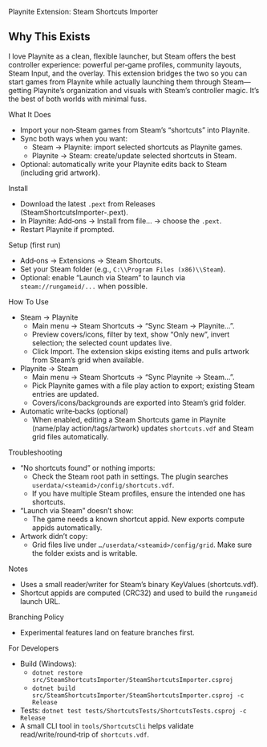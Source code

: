 Playnite Extension: Steam Shortcuts Importer

## Why This Exists

I love Playnite as a clean, flexible launcher, but Steam offers the best controller experience: powerful per‑game profiles, community layouts, Steam Input, and the overlay. This extension bridges the two so you can start games from Playnite while actually launching them through Steam—getting Playnite’s organization and visuals with Steam’s controller magic. It’s the best of both worlds with minimal fuss.

What It Does
- Import your non‑Steam games from Steam’s “shortcuts” into Playnite.
- Sync both ways when you want:
  - Steam → Playnite: import selected shortcuts as Playnite games.
  - Playnite → Steam: create/update selected shortcuts in Steam.
- Optional: automatically write your Playnite edits back to Steam (including grid artwork).

Install
- Download the latest `.pext` from Releases (SteamShortcutsImporter-<version>.pext).
- In Playnite: Add‑ons → Install from file… → choose the `.pext`.
- Restart Playnite if prompted.

Setup (first run)
- Add‑ons → Extensions → Steam Shortcuts.
- Set your Steam folder (e.g., `C:\\Program Files (x86)\\Steam`).
- Optional: enable “Launch via Steam” to launch via `steam://rungameid/...` when possible.

How To Use
- Steam → Playnite
  - Main menu → Steam Shortcuts → “Sync Steam → Playnite…”.
  - Preview covers/icons, filter by text, show “Only new”, invert selection; the selected count updates live.
  - Click Import. The extension skips existing items and pulls artwork from Steam’s grid when available.
- Playnite → Steam
  - Main menu → Steam Shortcuts → “Sync Playnite → Steam…”.
  - Pick Playnite games with a file play action to export; existing Steam entries are updated.
  - Covers/icons/backgrounds are exported into Steam’s grid folder.
- Automatic write‑backs (optional)
  - When enabled, editing a Steam Shortcuts game in Playnite (name/play action/tags/artwork) updates `shortcuts.vdf` and Steam grid files automatically.

Troubleshooting
- “No shortcuts found” or nothing imports:
  - Check the Steam root path in settings. The plugin searches `userdata/<steamid>/config/shortcuts.vdf`.
  - If you have multiple Steam profiles, ensure the intended one has shortcuts.
- “Launch via Steam” doesn’t show:
  - The game needs a known shortcut appid. New exports compute appids automatically.
- Artwork didn’t copy:
  - Grid files live under `…/userdata/<steamid>/config/grid`. Make sure the folder exists and is writable.

Notes
- Uses a small reader/writer for Steam’s binary KeyValues (shortcuts.vdf).
- Shortcut appids are computed (CRC32) and used to build the `rungameid` launch URL.

Branching Policy
- Experimental features land on feature branches first.

For Developers
- Build (Windows):
  - `dotnet restore src/SteamShortcutsImporter/SteamShortcutsImporter.csproj`
  - `dotnet build src/SteamShortcutsImporter/SteamShortcutsImporter.csproj -c Release`
- Tests: `dotnet test tests/ShortcutsTests/ShortcutsTests.csproj -c Release`
- A small CLI tool in `tools/ShortcutsCli` helps validate read/write/round‑trip of `shortcuts.vdf`.
